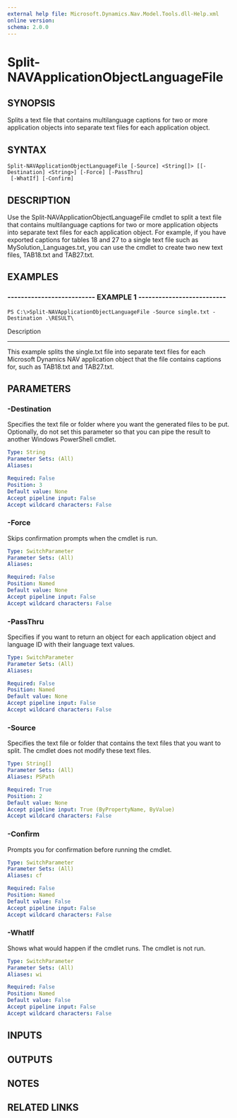 ```yaml
---
external help file: Microsoft.Dynamics.Nav.Model.Tools.dll-Help.xml
online version: 
schema: 2.0.0
---
```


# Split-NAVApplicationObjectLanguageFile

## SYNOPSIS
Splits a text file that contains multilanguage captions for two or more application objects into separate text files for each application object.

## SYNTAX

```
Split-NAVApplicationObjectLanguageFile [-Source] <String[]> [[-Destination] <String>] [-Force] [-PassThru]
 [-WhatIf] [-Confirm]
```

## DESCRIPTION
Use the Split-NAVApplicationObjectLanguageFile cmdlet to split a text file that contains multilanguage captions for two or more application objects into separate text files for each application object.
For example, if you have exported captions for tables 18 and 27 to a single text file such as MySolution_Languages.txt, you can use the cmdlet to create two new text files, TAB18.txt and TAB27.txt.

## EXAMPLES

### -------------------------- EXAMPLE 1 --------------------------
```
PS C:\>Split-NAVApplicationObjectLanguageFile -Source single.txt -Destination .\RESULT\
```

Description

-----------

This example splits the single.txt file into separate text files for each Microsoft Dynamics NAV application object that the file contains captions for, such as TAB18.txt and TAB27.txt.

## PARAMETERS

### -Destination
Specifies the text file or folder where you want the generated files to be put.
Optionally, do not set this parameter so that you can pipe the result to another Windows PowerShell cmdlet.

```yaml
Type: String
Parameter Sets: (All)
Aliases: 

Required: False
Position: 3
Default value: None
Accept pipeline input: False
Accept wildcard characters: False
```

### -Force
Skips confirmation prompts when the cmdlet is run.

```yaml
Type: SwitchParameter
Parameter Sets: (All)
Aliases: 

Required: False
Position: Named
Default value: None
Accept pipeline input: False
Accept wildcard characters: False
```

### -PassThru
Specifies if you want to return an object for each application object and language ID with their language text values.

```yaml
Type: SwitchParameter
Parameter Sets: (All)
Aliases: 

Required: False
Position: Named
Default value: None
Accept pipeline input: False
Accept wildcard characters: False
```

### -Source
Specifies the text file or folder that contains the text files that you want to split.
The cmdlet does not modify these text files.

```yaml
Type: String[]
Parameter Sets: (All)
Aliases: PSPath

Required: True
Position: 2
Default value: None
Accept pipeline input: True (ByPropertyName, ByValue)
Accept wildcard characters: False
```

### -Confirm
Prompts you for confirmation before running the cmdlet.

```yaml
Type: SwitchParameter
Parameter Sets: (All)
Aliases: cf

Required: False
Position: Named
Default value: False
Accept pipeline input: False
Accept wildcard characters: False
```

### -WhatIf
Shows what would happen if the cmdlet runs.
The cmdlet is not run.

```yaml
Type: SwitchParameter
Parameter Sets: (All)
Aliases: wi

Required: False
Position: Named
Default value: False
Accept pipeline input: False
Accept wildcard characters: False
```

## INPUTS

## OUTPUTS

## NOTES

## RELATED LINKS

